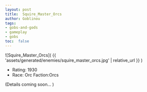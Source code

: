 ```yaml
---
layout: post
title:  Squire_Master_Orcs
author: Goblinou
tags:
- gobs-and-gods
- gameplay
- gobs
toc:  false
---
```


![Squire_Master_Orcs]( {{ 'assets/generated/enemies/squire_master_orcs.jpg' | relative_url }} )
- Rating: 1930
- Race: Orc  Faction:Orcs

(Details coming soon... )